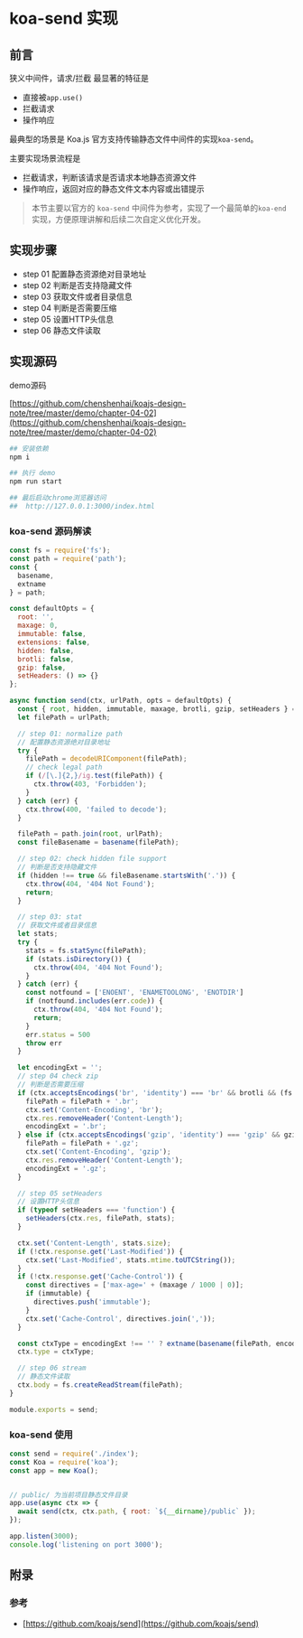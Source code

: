 # koa-send 实现

## 前言

狭义中间件，请求/拦截 最显著的特征是
- 直接被`app.use()`
- 拦截请求
- 操作响应

最典型的场景是 Koa.js 官方支持传输静态文件中间件的实现`koa-send`。

主要实现场景流程是

- 拦截请求，判断该请求是否请求本地静态资源文件
- 操作响应，返回对应的静态文件文本内容或出错提示


> 本节主要以官方的 `koa-send` 中间件为参考，实现了一个最简单的`koa-end` 实现，方便原理讲解和后续二次自定义优化开发。


## 实现步骤

- step 01 配置静态资源绝对目录地址
- step 02 判断是否支持隐藏文件
- step 03 获取文件或者目录信息
- step 04 判断是否需要压缩
- step 05 设置HTTP头信息
- step 06 静态文件读取

 
## 实现源码

demo源码 

[https://github.com/chenshenhai/koajs-design-note/tree/master/demo/chapter-04-02](https://github.com/chenshenhai/koajs-design-note/tree/master/demo/chapter-04-02)


```sh
## 安装依赖
npm i

## 执行 demo
npm run start

## 最后启动chrome浏览器访问
##  http://127.0.0.1:3000/index.html
```

### koa-send 源码解读

```js
const fs = require('fs');
const path = require('path');
const {
  basename,
  extname
} = path;

const defaultOpts = {
  root: '',
  maxage: 0,
  immutable: false,
  extensions: false,
  hidden: false,
  brotli: false,
  gzip: false,
  setHeaders: () => {}
};

async function send(ctx, urlPath, opts = defaultOpts) {
  const { root, hidden, immutable, maxage, brotli, gzip, setHeaders } = opts;
  let filePath = urlPath;

  // step 01: normalize path
  // 配置静态资源绝对目录地址
  try {
    filePath = decodeURIComponent(filePath);
    // check legal path
    if (/[\.]{2,}/ig.test(filePath)) {
      ctx.throw(403, 'Forbidden');
    }
  } catch (err) {
    ctx.throw(400, 'failed to decode');
  }

  filePath = path.join(root, urlPath);
  const fileBasename = basename(filePath);

  // step 02: check hidden file support
  // 判断是否支持隐藏文件
  if (hidden !== true && fileBasename.startsWith('.')) {
    ctx.throw(404, '404 Not Found');
    return;
  }

  // step 03: stat
  // 获取文件或者目录信息
  let stats; 
  try { 
    stats = fs.statSync(filePath);
    if (stats.isDirectory()) {
      ctx.throw(404, '404 Not Found');
    }
  } catch (err) {
    const notfound = ['ENOENT', 'ENAMETOOLONG', 'ENOTDIR']
    if (notfound.includes(err.code)) {
      ctx.throw(404, '404 Not Found');
      return;
    }
    err.status = 500
    throw err
  }

  let encodingExt = '';
  // step 04 check zip
  // 判断是否需要压缩
  if (ctx.acceptsEncodings('br', 'identity') === 'br' && brotli && (fs.existsSync(filePath + '.br'))) {
    filePath = filePath + '.br';
    ctx.set('Content-Encoding', 'br');
    ctx.res.removeHeader('Content-Length');
    encodingExt = '.br';
  } else if (ctx.acceptsEncodings('gzip', 'identity') === 'gzip' && gzip && (fs.existsSync(filePath + '.gz'))) {
    filePath = filePath + '.gz';
    ctx.set('Content-Encoding', 'gzip');
    ctx.res.removeHeader('Content-Length');
    encodingExt = '.gz';
  }

  // step 05 setHeaders
  // 设置HTTP头信息
  if (typeof setHeaders === 'function') {
    setHeaders(ctx.res, filePath, stats);
  }

  ctx.set('Content-Length', stats.size);
  if (!ctx.response.get('Last-Modified')) {
    ctx.set('Last-Modified', stats.mtime.toUTCString());
  }
  if (!ctx.response.get('Cache-Control')) {
    const directives = ['max-age=' + (maxage / 1000 | 0)];
    if (immutable) {
      directives.push('immutable');
    }
    ctx.set('Cache-Control', directives.join(','));
  }

  const ctxType = encodingExt !== '' ? extname(basename(filePath, encodingExt)) : extname(filePath);
  ctx.type = ctxType;

  // step 06 stream
  // 静态文件读取
  ctx.body = fs.createReadStream(filePath);
}

module.exports = send;

```


### koa-send 使用

```js
const send = require('./index');
const Koa = require('koa');
const app = new Koa();


// public/ 为当前项目静态文件目录
app.use(async ctx => {
  await send(ctx, ctx.path, { root: `${__dirname}/public` });
});

app.listen(3000);
console.log('listening on port 3000');

```

## 附录

### 参考

- [https://github.com/koajs/send](https://github.com/koajs/send)






